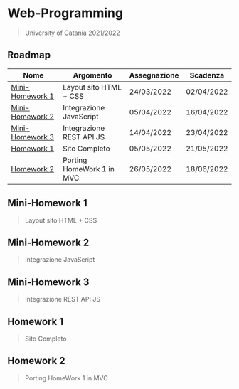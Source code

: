 # Web-Programming
> University of Catania 2021/2022

## Roadmap
| Nome  | Argomento  | Assegnazione  | Scadenza  |
|---|---|---|---|
| [Mini-Homework 1](##Mini-Homework-1)  | Layout sito HTML + CSS  |  24/03/2022 |  02/04/2022 |
|  [Mini-Homework 2](##Mini-Homework-2) | Integrazione JavaScript  | 05/04/2022  | 16/04/2022  |
| [Mini-Homework 3](##Mini-Homework-3)  | Integrazione REST API JS  |  14/04/2022 |  23/04/2022 |
|  [Homework 1](##Homework-1) |  Sito Completo |  05/05/2022 |  21/05/2022 |
| [Homework 2](##Homework-2)  | Porting HomeWork 1 in MVC  |  26/05/2022 |  18/06/2022 |

## Mini-Homework 1
> Layout sito HTML + CSS

## Mini-Homework 2
> Integrazione JavaScript

## Mini-Homework 3
> Integrazione REST API JS

## Homework 1
> Sito Completo

## Homework 2
> Porting HomeWork 1 in MVC
